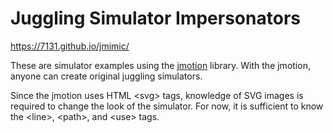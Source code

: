 # Juggling Simulator Impersonators

https://7131.github.io/jmimic/

These are simulator examples using the [jmotion](https://github.com/7131/jmotion/) library.
With the jmotion, anyone can create original juggling simulators.

Since the jmotion uses HTML &lt;svg&gt; tags, knowledge of SVG images is required to change the look of the simulator.
For now, it is sufficient to know the &lt;line&gt;, &lt;path&gt;, and &lt;use&gt; tags.
